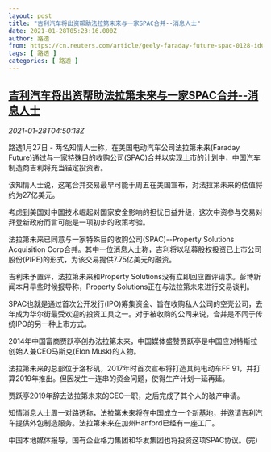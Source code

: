 ```yaml
---
layout: post
title: "吉利汽车将出资帮助法拉第未来与一家SPAC合并--消息人士"
date: 2021-01-28T05:23:16.000Z
author: 路透
from: https://cn.reuters.com/article/geely-faraday-future-spac-0128-idCNKBS29X0GB
tags: [ 路透 ]
categories: [ 路透 ]
---
```

<!--1611811396000-->
[吉利汽车将出资帮助法拉第未来与一家SPAC合并--消息人士](https://cn.reuters.com/article/geely-faraday-future-spac-0128-idCNKBS29X0GB)
------

<div>
<div><i>2021-01-28T04:50:18Z</i></div><p>路透1月27日 - 两名知情人士称，在美国电动汽车公司法拉第未来(Faraday Future)通过与一家特殊目的收购公司(SPAC)合并以实现上市的计划中，中国汽车制造商吉利将充当锚定投资者。</p><p>该知情人士说，这笔合并交易最早可能于周五在美国宣布，对法拉第未来的估值将约为27亿美元。</p><p>考虑到美国对中国技术崛起对国家安全影响的担忧日益升级，这次中资参与交易对拜登新政府而言可能是一项初步的政策考验。</p><p>法拉第未来已同意与一家特殊目的收购公司(SPAC)--Property Solutions Acquisition Corp合并。其中一位消息人士称，吉利将以私募股权投资已上市公司股份(PIPE)的形式，为该交易提供7.75亿美元的融资。</p><p>吉利未予置评，法拉第未来和Property Solutions没有立即回应置评请求。彭博新闻本月早些时候报导称，Property Solutions正在与法拉第未来进行交易谈判。</p><p>SPAC也就是通过首次公开发行(IPO)筹集资金、旨在收购私人公司的空壳公司，去年成为华尔街最受欢迎的投资工具之一。对于被收购的公司来说，合并是不同于传统IPO的另一种上市方式。</p><p>2014年中国富商贾跃亭创办法拉第未来，中国媒体盛赞贾跃亭是中国应对特斯拉创始人兼CEO马斯克(Elon Musk)的人物。</p><p>法拉第未来的总部位于洛杉矶，2017年时首次宣布将打造其纯电动车FF 91，并打算2019年推出。但因发生一连串的资金问题，使得生产计划一延再延。</p><p>贾跃亭2019年辞去法拉第未来的CEO一职，之后完成了其个人的破产申请。</p><p>知情消息人士周一对路透称，法拉第未来将在中国成立一个新基地，并邀请吉利汽车提供外包制造服务。法拉第未来在加州Hanford已经有一座工厂。</p><p>中国本地媒体报导，国有企业格力集团和华发集团也将投资这项SPAC协议。(完)</p>
</div>
